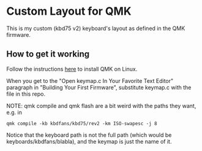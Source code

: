 # Custom Layout for QMK

This is my custom (kbd75 v2) keyboard's layout as defined in the QMK firmware.


## How to get it working

Follow the instructions [here](https://https://beta.docs.qmk.fm/tutorial/newbs)
to install QMK on Linux.

When you get to the "Open keymap.c In Your Favorite Text Editor" paragraph
in "Building Your First Firmware", substitute keymap.c with the file in this repo.

NOTE: qmk compile and qmk flash are a bit weird with the paths they want, e.g. in
```
qmk compile -kb kbdfans/kbd75/rev2 -km ISO-swapesc -j 8
```
Notice that the keyboard path is not the full path (which would be keyboards/kbdfans/blabla), and the keymap is just the name of it.

